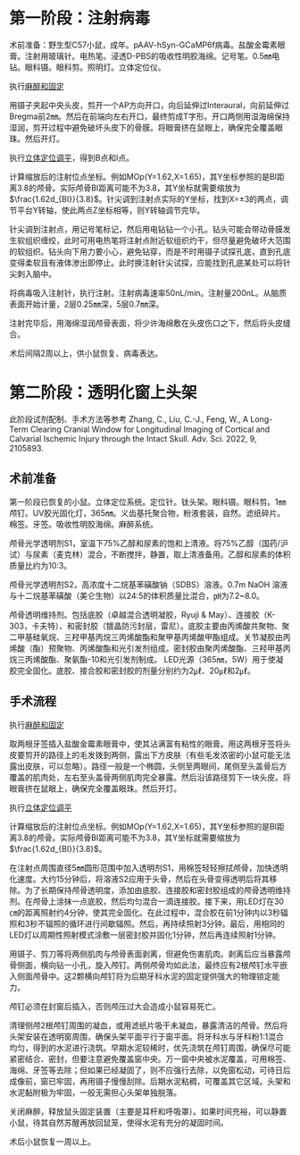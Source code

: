 # 第一阶段：注射病毒
术前准备：野生型C57小鼠，成年。pAAV-hSyn-GCaMP6f病毒。盐酸金霉素眼膏。注射用玻璃针。电热笔。浸透D-PBS的吸收性明胶海绵。记号笔。0.5㎜电钻。眼科镊。眼科剪。照明灯。立体定位仪。

执行[麻醉和固定](麻醉和固定.md)

用镊子夹起中央头皮，剪开一个AP方向开口，向后延伸过Interaural，向前延伸过Bregma前2㎜。然后在前端向左右开口，最终剪成T字形。开口两侧用湿海绵保持湿润，剪开过程中避免破坏头皮下的骨膜。将眼膏挤在鼠眼上，确保完全覆盖眼珠。然后开灯。

执行[立体定位调平](立体定位调平.md)，得到B点和I点。

计算缩放后的注射位点坐标。例如MOp(Y=1.62,X=1.65)，其Y坐标参照的是BI距离3.8的颅骨。实际颅骨BI距离可能不为3.8，其Y坐标就需要缩放为$\frac{1.62d_{BI}}{3.8}$。针尖调到注射点实际的Y坐标，找到X=±3的两点，调节平台Y转轴，使此两点Z坐标相等，则Y转轴调节完毕。

针尖调到注射点，用记号笔标记，然后用电钻钻一个小孔。钻头可能会带动骨膜发生软组织缠绞，此时可用电热笔将注射点附近软组织灼干，但尽量避免破坏大范围的软组织。钻头向下用力要小心，避免钻穿，而是不时用镊子试探孔底，直到孔底变得柔软且有液体渗出即停止。此时换注射针尖试探，应能找到孔底某处可以将针尖刺入脑中。

将病毒吸入注射针，执行注射。注射病毒速率50nL/min。注射量200nL。从脑质表面开始计量，2层0.25㎜深，5层0.7㎜深。

注射完毕后，用海绵湿润颅骨表面，将少许海绵敷在头皮伤口之下，然后将头皮缝合。

术后间隔2周以上，供小鼠恢复、病毒表达。
# 第二阶段：透明化窗上头架
此阶段试剂配制、手术方法等参考 Zhang, C., Liu, C.-J., Feng, W., A Long-Term Clearing Cranial Window for Longitudinal Imaging of Cortical and Calvarial Ischemic Injury through the Intact Skull. Adv. Sci. 2022, 9, 2105893.
## 术前准备
第一阶段已恢复的小鼠。立体定位系统。定位针。钛头架。眼科镊。眼科剪。1㎜颅钉。UV胶光固化灯，365㎚。义齿基托聚合物，粉液套装，自然。滤纸碎片。棉签。牙签。吸收性明胶海绵。麻醉系统。

颅骨光学透明剂S1，室温下75%乙醇和尿素的饱和上清液。将75%乙醇（国药/沪试）与尿素（麦克林）混合，不断搅拌，静置，取上清液备用。乙醇和尿素的体积质量比约为10:3。

颅骨光学透明剂S2，高浓度十二烷基苯磺酸钠（SDBS）溶液。0.7m NaOH 溶液与十二烷基苯磺酸（美仑生物）以24:5的体积质量比混合，㏗为7.2~8.0。

颅骨透明维持剂。包括底胶（卓越混合透明凝胶，Ryuji & May）、连接胶（K-303，卡夫特）、和密封胶（镀晶防污封层，雷尼）。底胶主要由丙烯酸共聚物、聚二甲基硅氧烷、三羟甲基丙烷三丙烯酸酯和聚甲基丙烯酸甲酯组成。关节凝胶由丙烯酸（酯）预聚物、丙烯酸酯和光引发剂组成。密封胶由聚丙烯酸酯、三羟甲基丙烷三丙烯酸酯、聚氨酯-10和光引发剂制成。 LED光源（365㎚，5W）用于使凝胶完全固化。底胶、接合胶和密封胶的剂量分别约为2㎕、20㎕和2㎕。
## 手术流程
执行[麻醉和固定](麻醉和固定.md)

取两根牙签插入盐酸金霉素眼膏中，使其沾满富有粘性的眼膏。用这两根牙签将头皮要剪开的路径上的毛发拨到两侧，露出下方皮肤（有些毛发浓密的小鼠可能无法露出皮肤，可以忽略）。路径一般是一个椭圆，头侧至两眼间，尾侧至头盖骨后方覆盖的肌肉处，左右至头盖骨两侧肌肉完全暴露。然后沿该路径剪下一块头皮。将眼膏挤在鼠眼上，确保完全覆盖眼珠。然后开灯。

执行[立体定位调平](立体定位调平.md)

计算缩放后的注射位点坐标。例如MOp(Y=1.62,X=1.65)，其Y坐标参照的是BI距离3.8的颅骨。实际颅骨BI距离可能不为3.8，其Y坐标就需要缩放为$\frac{1.62d_{BI}}{3.8}$。

在注射点周围直径5㎜圆形范围中加入透明剂S1，用棉签轻轻擦拭颅骨，加快透明化速度。大约15分钟后，将溶液S2应用于头骨，然后在头骨变得透明后将其移除。为了长期保持颅骨透明度，添加由底胶、连接胶和密封胶组成的颅骨透明维持剂。在颅骨上涂抹一点底胶，然后均匀混合一滴连接胶。接下来，用LED灯在30㎝的距离照射约4分钟，使其完全固化。在此过程中，混合胶在前1分钟内以3秒辐照和3秒不辐照的循环进行间歇辐照。然后，再持续照射3分钟。最后，用相同的LED灯以周期性照射模式涂敷一层密封胶并固化1分钟，然后再连续照射1分钟。

用镊子、剪刀等将两侧肌肉与颅骨表面剥离，但避免伤害肌肉。剥离后应当暴露颅骨侧面，横向钻一小孔，旋入颅钉。两侧颅骨均如此法，最终应有2根颅钉水平嵌入侧面颅骨中。这2颗横向颅钉将为后期牙科水泥的固定提供强大的物理锁定能力。

颅钉必须在封窗后插入，否则颅压过大会造成小鼠容易死亡。

清理侧颅2根颅钉周围的凝血，或用滤纸片吸干未凝血，暴露清洁的颅骨。然后将头架安装在透明窗周围，确保头架平面平行于窗平面。将牙科水与牙科粉1:1混合均匀，得到的水泥进行浇筑。早期水泥较稀时，优先浇筑在颅钉周围，确保尽可能紧密结合、密封，但要注意避免覆盖窗中央。万一窗中央被水泥覆盖，可用棉签、海绵、牙签等去除；但如果已经凝固了，则不应强行去除，以免窗松动，可待日后成像前，窗已牢固，再用镊子慢慢刮除。后期水泥粘稠，可覆盖其它区域。头架和水泥黏附极为牢固，一般无需担心头架单独脱落。

关闭麻醉，释放鼠头固定装置（主要是耳杆和呼吸罩）。如果时间充裕，可以静置小鼠，待其自然苏醒再放回鼠笼，使得水泥有充分的凝固时间。

术后小鼠恢复一周以上。